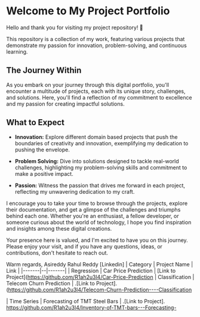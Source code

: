 # Welcome to My Project Portfolio
Hello and thank you for visiting my project repository! 🌟

This repository is a collection of my work, featuring various projects that demonstrate my passion for innovation, problem-solving, and continuous learning.

## The Journey Within
As you embark on your journey through this digital portfolio, you'll encounter a multitude of projects, each with its unique story, challenges, and solutions. Here, you'll find a reflection of my commitment to excellence and my passion for creating impactful solutions.

## What to Expect
- **Innovation:** Explore different domain based projects that push the boundaries of creativity and innovation, exemplifying my dedication to pushing the envelope.

- **Problem Solving:** Dive into solutions designed to tackle real-world challenges, highlighting my problem-solving skills and commitment to make a positive impact.

- **Passion:** Witness the passion that drives me forward in each project, reflecting my unwavering dedication to my craft.

I encourage you to take your time to browse through the projects, explore their documentation, and get a glimpse of the challenges and triumphs behind each one. Whether you're an enthusiast, a fellow developer, or someone curious about the world of technology, I hope you find inspiration and insights among these digital creations.

Your presence here is valued, and I'm excited to have you on this journey. Please enjoy your visit, and if you have any questions, ideas, or contributions, don't hesitate to reach out.

Warm regards,
Asireddy Rahul Reddy [Linkedin]
| Category | Project Name | Link |
|-------|--|-------|
| Regression | Car Price Prediction | [Link to Project](https://github.com/R1ah2u3l4/Car-Price-Prediction
| Classification | Telecom Churn Prediction | .[Link to Project].(https://github.com/R1ah2u3l4/Telecom-Churn-Prediction----Classification

| Time Series | Forecasting of TMT Steel Bars |  .[Link to Project]. https://github.com/R1ah2u3l4/Inventory-of-TMT-bars---Forecasting-




